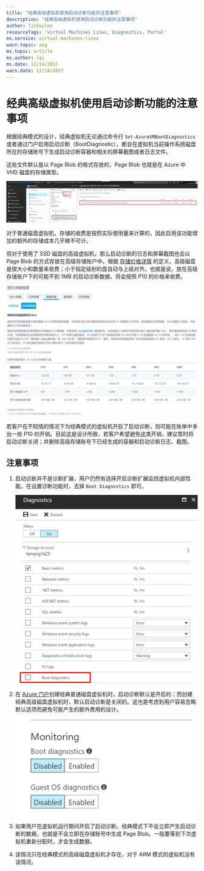 ```yaml
---
title: "经典高级虚拟机使用启动诊断功能的注意事项"
description: "经典高级虚拟机使用启动诊断功能的注意事项"
author: lickkylee
resourceTags: 'Virtual Machines Linux, Diagnostics, Portal'
ms.service: virtual-machines-linux
wacn.topic: aog
ms.topic: article
ms.author: lqi
ms.date: 12/14/2017
wacn.date: 12/14/2017
---
```


# 经典高级虚拟机使用启动诊断功能的注意事项

根据经典模式的设计，经典虚拟机无论通过命令行 `Set-AzureVMBootDiagnostics` 或者通过门户启用启动诊断（BootDiagnostic），都会在虚拟机当前操作系统磁盘所在的存储账号下生成启动诊断容器和相关的屏幕截图或者日志文件。

这些文件默认是以 Page Blob 的格式存放的，Page Blob 也就是在 Azure 中 VHD 磁盘的存储类型。

![01](media/aog-virtual-machines-classic-diagnostics-precautions/01.png)

对于普通磁盘虚拟机，存储的收费是按照实际使用量来计算的，因此启用该功能增加的额外的存储成本几乎微不可计。

但对于使用了 SSD 磁盘的高级虚拟机，那么启动诊断的日志和屏幕截图也会以 Page Blob 的方式存放在高级存储账户中。根据 [存储价格详情](https://www.azure.cn/pricing/details/storage/) 的定义，高级磁盘是按大小和数量来收费；小于指定级别的盘自动与上级对齐。也就是说，放在高级存储账户下的可能不到 1MB 的启动诊断数据，将会按照 P10 的价格来收费。

![02](media/aog-virtual-machines-classic-diagnostics-precautions/02.png)

若客户在不知情的情况下为经典模式的虚拟机开启了启动诊断，则可能在账单中多出一些 P10 的开销。目前这是设计所致，若客户希望避免这类开销，建议暂时将启动诊断关闭；并删除高级存储账号下已经生成的容器和启动诊断日志、截图。

## 注意事项

1. 启动诊断并不是诊断扩展，用户仍然有选择开启诊断扩展监控虚拟机内部性能。在设置诊断功能时，去掉 `Boot Diagnostics` 即可。

    ![03](media/aog-virtual-machines-classic-diagnostics-precautions/03.png)

2. 在 [Azure 门户](https://portal.azure.cn)创建经典普通磁盘虚拟机时，启动诊断默认是开启的；而创建经典高级磁盘虚拟机时，默认启动诊断是关闭的。这也是考虑到用户容易忽略默认选项而避免可能产生的额外费用的设计。

    ![04](media/aog-virtual-machines-classic-diagnostics-precautions/04.png)

3. 如果用户在虚拟机运行期间开启了启动诊断。经典模式下不会立即产生启动诊断的数据，也就是不会立即在存储账号中生成 Page Blob。一般要等到下次虚拟机重新分配时，才会生成数据。

4. 该情况只在经典模式的高级磁盘虚拟机才存在，对于 ARM 模式的虚拟机没有该情况。
